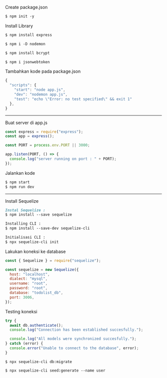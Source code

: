 Create package.json

```markdown
$ npm init -y
```

Install Library

```markdown
$ npm install express
```
```markdown
$ npm i -D nodemon
```
```markdown
$ npm install bcrypt
```
```markdown
$ npm i jsonwebtoken
```

Tambahkan kode pada package.json

```javascript
{
  "scripts": {
    "start": "node app.js",
    "dev": "nodemon app.js",
    "test": "echo \"Error: no test specified\" && exit 1"
  },
}
```

---

Buat server di app.js

```javascript
const express = require("express");
const app = express();

const PORT = process.env.PORT || 3000;

app.listen(PORT, () => {
  console.log("server running on port : " + PORT);
});
```

Jalankan kode

```markdown
$ npm start
$ npm run dev
```

---

Install Sequelize

```markdown
Instal Sequelize :
$ npm install --save sequelize

Installing CLI :
$ npm install --save-dev sequelize-cli

Initialisasi CLI :
$ npx sequelize-cli init
```

Lakukan koneksi ke database

```javascript
const { Sequelize } = require("sequelize");

const sequelize = new Sequelize({
  host: "localhost",
  dialect: "mysql",
  username: "root",
  password: "root",
  database: "todolist_db",
  port: 3006,
});
```

Testing koneksi

```javascript
try {
  await db.authenticate();
  console.log("Connection has been established succesfully.");

  console.log("All models were synchronized succesfully.");
} catch (error) {
  console.error("Unable to connect to the database", error);
}
```

`$ npx sequelize-cli db:migrate`

`$ npx sequelize-cli seed:generate --name user`